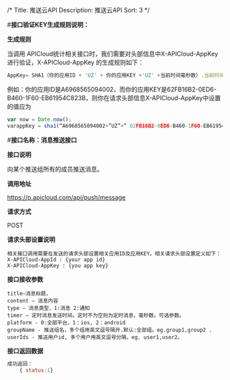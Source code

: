 /*
Title: 推送云API
Description: 推送云API
Sort: 3
*/

#**接口验证KEY生成规则说明：**

**生成规则**

当调用 APICloud统计相关接口时，我们需要对头部信息中X-APICloud-AppKey 进行验证，X-APICloud-AppKey 的生成规则如下：

```js
AppKey= SHA1（你的应用ID + 'UZ' + 你的应用KEY +'UZ' +当前时间毫秒数）.当前时间毫秒数
```

例如：你的应用ID是A6968565094002，而你的应用KEY是62FB16B2-0ED6-B460-1F60-EB61954C823B，则你在请求头部信息X-APICloud-AppKey中设置的值应为

```js
var now = Date.now();
varappKey = sha1(“A6968565094002+”UZ”+” 62FB16B2-0ED6-B460-1F60-EB61954C823B”+UZ+now)+”.”+now
```

#**接口名称：消息推送接口**

**接口说明**

向某个推送组所有的成员推送消息。

**调用地址**

https://p.apicloud.com/api/push/message

**请求方式**

POST

**请求头部设置说明**

	相关接口调用需要在发送的请求头部设置相关应用ID及应用KEY。相关请求头部设置定义如下：
	X-APICloud-AppId : {your app id}
	X-APICloud-AppKey : {you app key}

**接口接收参数**

	title–消息标题，
	content – 消息内容
	type – 消息类型，1:消息 2:通知
	timer – 定时消息发送时间。定时不为空则为定时消息，毫秒数。可选参数。
	platform - 0:全部平台，1：ios, 2：android
	groupName - 推送组名，多个组用英文逗号隔开.默认:全部组。eg.group1,group2 .
    userIds - 推送用户id, 多个用户用英文逗号分隔，eg. user1,user2。

**接口返回数据**

```js
成功返回：
	{ status:1}
```